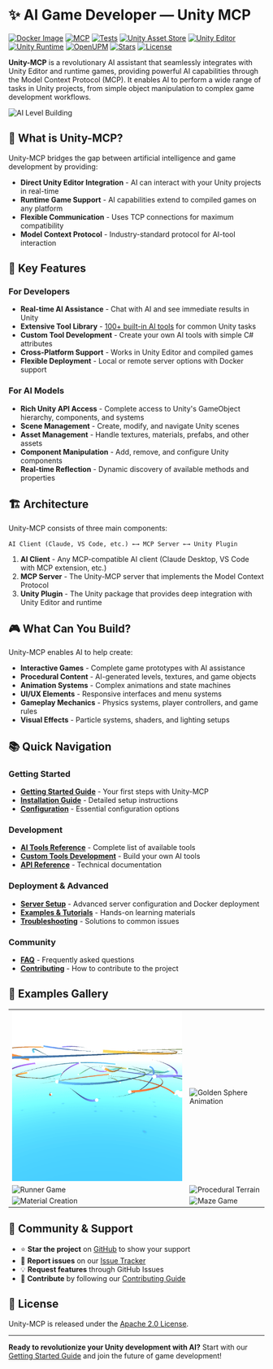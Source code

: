 # ✨ AI Game Developer — Unity MCP

[![Docker Image](https://img.shields.io/docker/image-size/ivanmurzakdev/unity-mcp-server/latest?label=Docker%20Image&logo=docker&labelColor=333A41 'Docker Image')](https://hub.docker.com/r/ivanmurzakdev/unity-mcp-server)
[![MCP](https://badge.mcpx.dev?type=server 'MCP Server')](https://modelcontextprotocol.io/introduction)
[![Tests](https://github.com/IvanMurzak/Unity-MCP/workflows/release/badge.svg 'Tests Passed')](https://github.com/IvanMurzak/Unity-MCP/actions/workflows/release.yml)
[![Unity Asset Store](https://img.shields.io/badge/Asset%20Store-View-blue?logo=unity&labelColor=333A41 'Asset Store')](https://u3d.as/3wsw)
[![Unity Editor](https://img.shields.io/badge/Editor-X?style=flat&logo=unity&labelColor=333A41&color=49BC5C 'Unity Editor supported')](https://unity.com/releases/editor/archive)
[![Unity Runtime](https://img.shields.io/badge/Runtime-X?style=flat&logo=unity&labelColor=333A41&color=49BC5C 'Unity Runtime supported')](https://unity.com/releases/editor/archive)
[![OpenUPM](https://img.shields.io/npm/v/com.ivanmurzak.unity.mcp?label=OpenUPM&registry_uri=https://package.openupm.com&labelColor=333A41 'OpenUPM package')](https://openupm.com/packages/com.ivanmurzak.unity.mcp/)
[![Stars](https://img.shields.io/github/stars/IvanMurzak/Unity-MCP 'Stars')](https://github.com/IvanMurzak/Unity-MCP/stargazers)
[![License](https://img.shields.io/github/license/IvanMurzak/Unity-MCP?label=License&labelColor=333A41)](https://github.com/IvanMurzak/Unity-MCP/blob/main/LICENSE)

**Unity-MCP** is a revolutionary AI assistant that seamlessly integrates with Unity Editor and runtime games, providing powerful AI capabilities through the Model Context Protocol (MCP). It enables AI to perform a wide range of tasks in Unity projects, from simple object manipulation to complex game development workflows.

![AI Level Building](https://github.com/IvanMurzak/Unity-MCP/blob/main/docs/img/level-building.gif)

## 🚀 What is Unity-MCP?

Unity-MCP bridges the gap between artificial intelligence and game development by providing:
- **Direct Unity Editor Integration** - AI can interact with your Unity projects in real-time
- **Runtime Game Support** - AI capabilities extend to compiled games on any platform
- **Flexible Communication** - Uses TCP connections for maximum compatibility
- **Model Context Protocol** - Industry-standard protocol for AI-tool interaction

## 🎯 Key Features

### For Developers
- **Real-time AI Assistance** - Chat with AI and see immediate results in Unity
- **Extensive Tool Library** - [100+ built-in AI tools](AI-Tools-Reference) for common Unity tasks
- **Custom Tool Development** - Create your own AI tools with simple C# attributes
- **Cross-Platform Support** - Works in Unity Editor and compiled games
- **Flexible Deployment** - Local or remote server options with Docker support

### For AI Models
- **Rich Unity API Access** - Complete access to Unity's GameObject hierarchy, components, and systems
- **Scene Management** - Create, modify, and navigate Unity scenes
- **Asset Management** - Handle textures, materials, prefabs, and other assets
- **Component Manipulation** - Add, remove, and configure Unity components
- **Real-time Reflection** - Dynamic discovery of available methods and properties

## 🏗️ Architecture

Unity-MCP consists of three main components:

```
AI Client (Claude, VS Code, etc.) ←→ MCP Server ←→ Unity Plugin
```

1. **AI Client** - Any MCP-compatible AI client (Claude Desktop, VS Code with MCP extension, etc.)
2. **MCP Server** - The Unity-MCP server that implements the Model Context Protocol
3. **Unity Plugin** - The Unity package that provides deep integration with Unity Editor and runtime

## 🎮 What Can You Build?

Unity-MCP enables AI to help create:

- **Interactive Games** - Complete game prototypes with AI assistance
- **Procedural Content** - AI-generated levels, textures, and game objects
- **Animation Systems** - Complex animations and state machines
- **UI/UX Elements** - Responsive interfaces and menu systems
- **Gameplay Mechanics** - Physics systems, player controllers, and game rules
- **Visual Effects** - Particle systems, shaders, and lighting setups

## 📚 Quick Navigation

### Getting Started
- [**Getting Started Guide**](Getting-Started) - Your first steps with Unity-MCP
- [**Installation Guide**](Installation-Guide) - Detailed setup instructions
- [**Configuration**](Configuration) - Essential configuration options

### Development
- [**AI Tools Reference**](AI-Tools-Reference) - Complete list of available tools
- [**Custom Tools Development**](Custom-Tools-Development) - Build your own AI tools
- [**API Reference**](API-Reference) - Technical documentation

### Deployment & Advanced
- [**Server Setup**](Server-Setup) - Advanced server configuration and Docker deployment
- [**Examples & Tutorials**](Examples-and-Tutorials) - Hands-on learning materials
- [**Troubleshooting**](Troubleshooting) - Solutions to common issues

### Community
- [**FAQ**](FAQ) - Frequently asked questions
- [**Contributing**](Contributing) - How to contribute to the project

## 🎨 Examples Gallery

<table>
  <tr>
    <td><img src="https://github.com/IvanMurzak/Unity-MCP/blob/main/docs/img/flying-orbs.gif" alt="Animated Flying Orbs" /></td>
    <td><img src="https://github.com/IvanMurzak/Unity-MCP/blob/main/docs/img/golden-sphere.gif" alt="Golden Sphere Animation" /></td>
  </tr>
  <tr>
    <td><img src="https://github.com/IvanMurzak/Unity-MCP/blob/main/docs/img/runner.gif" alt="Runner Game" /></td>
    <td><img src="https://github.com/IvanMurzak/Unity-MCP/blob/main/docs/img/procedural-terrain.gif" alt="Procedural Terrain" /></td>
  </tr>
  <tr>
    <td><img src="https://github.com/IvanMurzak/Unity-MCP/blob/main/docs/img/create-material.gif" alt="Material Creation" /></td>
    <td><img src="https://github.com/IvanMurzak/Unity-MCP/blob/main/docs/img/playing-maze.gif" alt="Maze Game" /></td>
  </tr>
</table>

## 🌟 Community & Support

- ⭐ **Star the project** on [GitHub](https://github.com/IvanMurzak/Unity-MCP) to show your support
- 🐛 **Report issues** on our [Issue Tracker](https://github.com/IvanMurzak/Unity-MCP/issues)
- 💡 **Request features** through GitHub Issues
- 🤝 **Contribute** by following our [Contributing Guide](Contributing)

## 📄 License

Unity-MCP is released under the [Apache 2.0 License](https://github.com/IvanMurzak/Unity-MCP/blob/main/LICENSE).

---

**Ready to revolutionize your Unity development with AI?** Start with our [Getting Started Guide](Getting-Started) and join the future of game development!